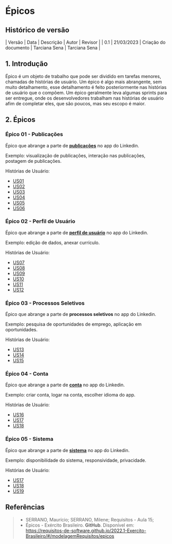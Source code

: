 # Épicos

## Histórico de versão

| Versão | Data       | Descrição            | Autor         | Revisor |
| 0.1    | 21/03/2023 | Criação do documento | Tarciana Sena | Tarciana Sena |


## 1. Introdução
Épico é um objeto de trabalho que pode ser dividido em tarefas menores, chamadas de histórias de usuário. Um épico é algo mais abrangente, sem muito detalhamento, esse detalhamento é feito posteriormente nas histórias de usuário que o compõem. 
Um épico geralmente leva algumas sprints para ser entregue, onde os desenvolvedores trabalham nas histórias de usuário afim de completar eles, que são poucos, mas seu escopo é maior.

## 2. Épicos

### Épico 01 - Publicações
Épico que abrange a parte de **[publicações](historias-de-usuario.md#41-publicacoes)** no app do Linkedin.

Exemplo: visualização de publicações, interação nas publicações, postagem de publicações.

Histórias de Usuário:

- [US01](historias-de-usuario.md#41-publicacoes)
- [US02](historias-de-usuario.md#41-publicacoes) 
- [US03](historias-de-usuario.md#41-publicacoes) 
- [US04](historias-de-usuario.md#41-publicacoes) 
- [US05](historias-de-usuario.md#41-publicacoes) 
- [US06](historias-de-usuario.md#41-publicacoes)


### Épico 02 - Perfil de Usuário
Épico que abrange a parte de **[perfil de usuário](historias-de-usuario.md#42-perfil-de-usuário)** no app do Linkedin.

Exemplo: edição de dados, anexar currículo.

Histórias de Usuário:

- [US07](historias-de-usuario.md#42-perfil-de-usuário) 
- [US08](historias-de-usuario.md#42-perfil-de-usuário) 
- [US09](historias-de-usuario.md#42-perfil-de-usuário) 
- [US10](historias-de-usuario.md#42-perfil-de-usuário) 
- [US11](historias-de-usuario.md#42-perfil-de-usuário) 
- [US12](historias-de-usuario.md#42-perfil-de-usuário)

### Épico 03 - Processos Seletivos
Épico que abrange a parte de **processos seletivos** no app do Linkedin.

Exemplo: pesquisa de oportunidades de emprego, aplicação em oportunidades.

Histórias de Usuário:

- [US13](historias-de-usuario.md#43-processos-seletivos) 
- [US14](historias-de-usuario.md#43-processos-seletivos) 
- [US15](historias-de-usuario.md#43-processos-seletivos)

### Épico 04 - Conta
Épico que abrange a parte de **[conta](historias-de-usuario.md#44-conta)** no app do Linkedin.

Exemplo: criar conta, logar na conta, escolher idioma do app.

Histórias de Usuário:

- [US16](historias-de-usuario.md#44-conta) 
- [US17](historias-de-usuario.md#44-conta) 
- [US18](historias-de-usuario.md#44-conta)

### Épico 05 - Sistema
Épico que abrange a parte de **[sistema](historias-de-usuario.md#45-sistema)** no app do Linkedin.

Exemplo: disponibilidade do sistema, responsividade, privacidade.

Histórias de Usuário: 

- [US17](historias-de-usuario.md#45-sistema) 
- [US18](historias-de-usuario.md#45-sistema) 
- [US19](historias-de-usuario.md#45-sistema)

## Referências
> * SERRANO, Maurício; SERRANO, Milene; Requisitos - Aula 15;
> * Épicos - Exército Brasileiro. **GitHub**. Disponível em: https://requisitos-de-software.github.io/2022.1-Exercito-Brasileiro/#/modelagemRequisitos/epicos

